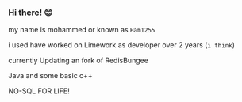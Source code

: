 ### Hi there! 😊
my name is mohammed or known as `Ham1255`

i used have worked on Limework as developer over 2 years (`i think`)

currently Updating an fork of RedisBungee

Java and some basic c++

NO-SQL FOR LIFE!
